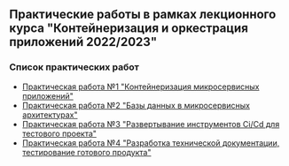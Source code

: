 ## Практические работы в рамках лекционного курса "Контейнеризация и оркестрация приложений 2022/2023"

### Список практических работ
- [Практическая работа №1 "Контейнеризация микросервисных приложений"](practice2023-2024/practice1/practice1.md)
- [Практическая работа №2 "Базы данных в микросервисных архитектурах"](practice2023-2024/practice2/practice2.md)
- [Практическая работа №3 "Развертывание инструментов Ci/Cd для тестового проекта"](practice2023-2024/practice3/practice3.md)
- [Практическая работа №4 "Разработка технической документации, тестирование готового продукта"](practice2023-2024/practice4/practice4.md)